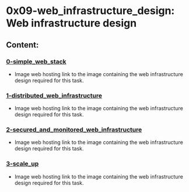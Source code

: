 # 0x09-web_infrastructure_design: Web infrastructure design

## Content:

### [0-simple_web_stack](./0-simple_web_stack)
* Image web hosting link to the image containing the web infrastructure design required for this task.

### [1-distributed_web_infrastructure](./1-distributed_web_infrastructure)
* Image web hosting link to the image containing the web infrastructure design required for this task.

### [2-secured_and_monitored_web_infrastructure](./2-secured_and_monitored_web_infrastructure)
* Image web hosting link to the image containing the web infrastructure design required for this task.

### [3-scale_up](./3-scale_up)
* Image web hosting link to the image containing the web infrastructure design required for this task.